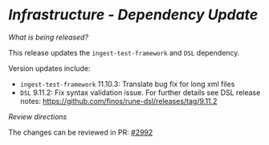 # _Infrastructure - Dependency Update_

_What is being released?_

This release updates the `ingest-test-framework` and `DSL` dependency.

Version updates include:
- `ingest-test-framework` 11.10.3: Translate bug fix for long xml files
- `DSL` 9.11.2: Fix syntax validation issue. For further details see DSL release notes: https://github.com/finos/rune-dsl/releases/tag/9.11.2

_Review directions_

The changes can be reviewed in PR: [#2992](https://github.com/finos/common-domain-model/pull/2992)
